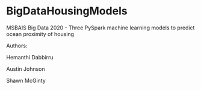 # BigDataHousingModels
MSBAIS Big Data 2020 - Three PySpark machine learning models to predict ocean proximity of housing

Authors:

Hemanthi Dabbirru

Austin Johnson

Shawn McGinty
